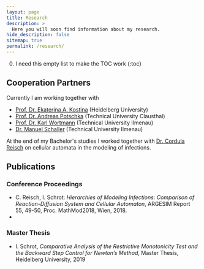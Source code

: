 ```yaml
---
layout: page
title: Research
description: >
  Here you will soon find information about my research.
hide_description: false
sitemap: true
permalink: /research/
---
```


0. I need this empty list to make the TOC work
{:toc}

## Cooperation Partners

Currently I am working together with
  - [Prof. Dr. Ekaterina A. Kostina][ekaterina] (Heidelberg University)
  - [Prof. Dr. Andreas Potschka][andreas] (Technical University Clausthal)
  - [Prof. Dr. Karl Wortmann][karl] (Technical University Ilmenau)
  - [Dr. Manuel Schaller][manuel] (Technical University Ilmenau)

At the end of my Bachelor's studies I worked together with [Dr. Cordula Reisch][cordula] on cellular automata in the modeling of infections. 

## Publications

### Conference Proceedings
  - C. Reisch, I. Schrot: *Hierarchies of Modeling Infections: Comparison of Reaction-Diffusion System and Cellular Automaton*, ARGESIM Report 55, 49-50, Proc. MathMod2018, Wien, 2018.
  - 
### Master Thesis
  - I. Schrot, *Comparative Analysis of the Restrictive Monotonicity Test and the Backward Step Control for Newton’s Method*, Master Thesis, Heidelberg University, 2019 

[ekaterina]: http://wwwagkostina.iwr.uni-heidelberg.de/kostina.html
[andreas]: https://www.mathematik.tu-clausthal.de/arbeitsgruppen/kontinuierliche-optimierung/team/prof-dr-andreas-potschka/
[karl]: https://www.tu-ilmenau.de/universitaet/fakultaeten/fakultaet-mathematik-und-naturwissenschaften/profil/institute-und-fachgebiete/institut-fuer-mathematik/profil/fachgebiet-optimization-based-control/team/karl-worthmann
[manuel]: https://www.tu-ilmenau.de/universitaet/fakultaeten/fakultaet-mathematik-und-naturwissenschaften/profil/institute-und-fachgebiete/institut-fuer-mathematik/profil/fachgebiet-optimization-based-control/team/manuel-schaller
[cordula]: https://www.tu-braunschweig.de/ipde/personal/creisch
